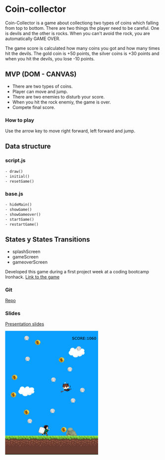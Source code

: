 # Coin-collector

Coin-Collector is a game about collectiong two types of coins which falling from top to bottom.
There are two things the player need to be careful. One is devils and the other is rocks. When you can't avoid the rock,
you are automatically GAME OVER.

The game score is calculated how many coins you got and how many times hit the devils.
The gold coin is +50 points, the silver coins is +30 points and when you hit the devils, you lose -10 points.

## MVP (DOM - CANVAS)
  - There are two types of coins.
  - Player can move and jump.
  - There are two enemies to disturb your score.
  - When you hit the rock enemiy, the game is over.
  - Compete final score.


### How to play
Use the arrow key to move right forward, left forward and jump.


## Data structure

### script.js
    - draw()
    - initial()
    - resetGame()

### base.js
    - hideMain()
    - showGame()
    - showGameover()
    - startGame()
    - restartGame()

## States y States Transitions
- splashScreen
- gameScreen
- gameoverScreen 

Developed this game during a first project week at a coding bootcamp Ironhack.
[Link to the game](https://megumikawa.github.io/coin-collector-game/)


### Git
[Repo](https://github.com/Megumikawa/coin-collector-game)

### Slides
[Presentation slides](https://docs.google.com/presentation/d/1-JP6aUQVnvrFvNxNDEE-PcuwlrV2vP0SGwoEcGru8Oo/edit?usp=sharing)


<img src="./screenshot.png" width="300" height="400">
